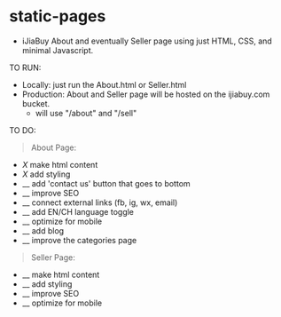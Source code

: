 # static-pages
- iJiaBuy About and eventually Seller page using just HTML, CSS, and minimal Javascript.

TO RUN: 
- Locally: just run the About.html or Seller.html 
- Production: About and Seller page will be hosted on the ijiabuy.com bucket.
  + will use "/about" and "/sell"


TO DO:
> About Page:
  - _X_  make html content
  - _X_  add styling
  - __   add 'contact us' button that goes to bottom 
  - __   improve SEO
  - __   connect external links (fb, ig, wx, email)
  - __   add EN/CH language toggle
  - __   optimize for mobile
  - __   add blog
  - __   improve the categories page

> Seller Page:
 -  __   make html content
  - __   add styling
  - __    improve SEO
  - __    optimize for mobile
